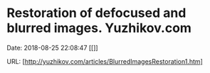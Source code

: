 # Restoration of defocused and blurred images. Yuzhikov.com

Date: 2018-08-25 22:08:47
[[]]

URL: [http://yuzhikov.com/articles/BlurredImagesRestoration1.htm]
